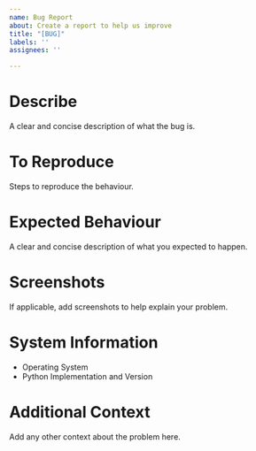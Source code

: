 ```yaml
---
name: Bug Report
about: Create a report to help us improve
title: "[BUG]"
labels: ''
assignees: ''

---
```


# Describe
A clear and concise description of what the bug is.

# To Reproduce
Steps to reproduce the behaviour.

# Expected Behaviour
A clear and concise description of what you expected to happen.

# Screenshots
If applicable, add screenshots to help explain your problem.

# System Information
* Operating System
* Python Implementation and Version

# Additional Context
Add any other context about the problem here.
